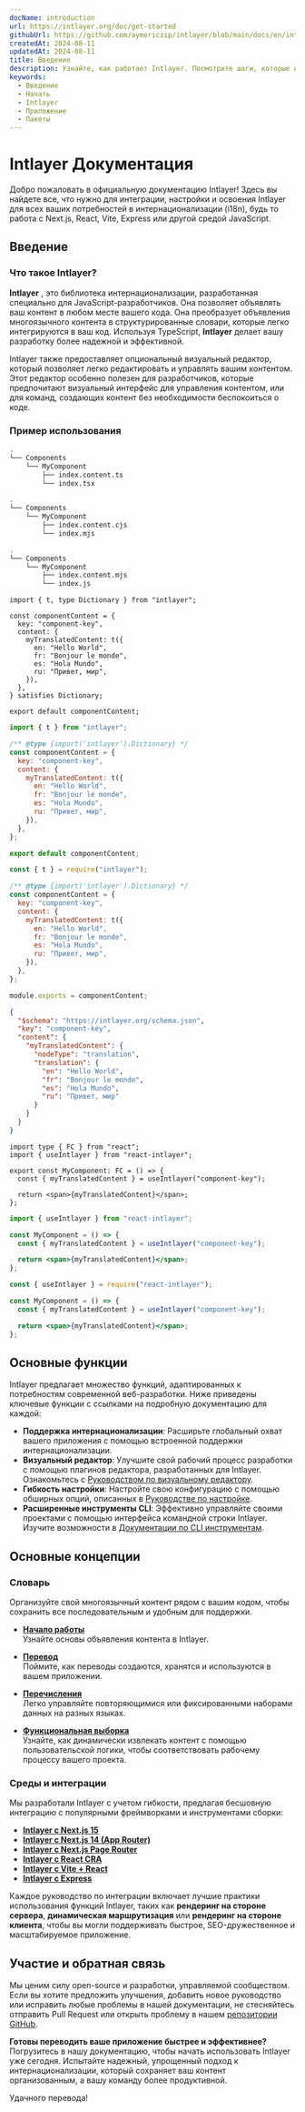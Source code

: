 ```yaml
---
docName: introduction
url: https://intlayer.org/doc/get-started
githubUrl: https://github.com/aymericzip/intlayer/blob/main/docs/en/introduction.md
createdAt: 2024-08-11
updatedAt: 2024-08-11
title: Введение
description: Узнайте, как работает Intlayer. Посмотрите шаги, которые использует Intlayer в вашем приложении. Узнайте, что делают разные пакеты.
keywords:
  - Введение
  - Начать
  - Intlayer
  - Приложение
  - Пакеты
---
```


# Intlayer Документация

Добро пожаловать в официальную документацию Intlayer! Здесь вы найдете все, что нужно для интеграции, настройки и освоения Intlayer для всех ваших потребностей в интернационализации (i18n), будь то работа с Next.js, React, Vite, Express или другой средой JavaScript.

## Введение

### Что такое Intlayer?

**Intlayer** , это библиотека интернационализации, разработанная специально для JavaScript-разработчиков. Она позволяет объявлять ваш контент в любом месте вашего кода. Она преобразует объявления многоязычного контента в структурированные словари, которые легко интегрируются в ваш код. Используя TypeScript, **Intlayer** делает вашу разработку более надежной и эффективной.

Intlayer также предоставляет опциональный визуальный редактор, который позволяет легко редактировать и управлять вашим контентом. Этот редактор особенно полезен для разработчиков, которые предпочитают визуальный интерфейс для управления контентом, или для команд, создающих контент без необходимости беспокоиться о коде.

### Пример использования

```bash codeFormat="typescript"
.
└── Components
    └── MyComponent
        ├── index.content.ts
        └── index.tsx
```

```bash codeFormat="commonjs"
.
└── Components
    └── MyComponent
        ├── index.content.cjs
        └── index.mjs
```

```bash codeFormat="esm"
.
└── Components
    └── MyComponent
        ├── index.content.mjs
        └── index.js
```

```tsx fileName="src/components/MyComponent/index.content.ts" contentDeclarationFormat="typescript"
import { t, type Dictionary } from "intlayer";

const componentContent = {
  key: "component-key",
  content: {
    myTranslatedContent: t({
      en: "Hello World",
      fr: "Bonjour le monde",
      es: "Hola Mundo",
      ru: "Привет, мир",
    }),
  },
} satisfies Dictionary;

export default componentContent;
```

```javascript fileName="src/components/MyComponent/index.content.mjs" contentDeclarationFormat="esm"
import { t } from "intlayer";

/** @type {import('intlayer').Dictionary} */
const componentContent = {
  key: "component-key",
  content: {
    myTranslatedContent: t({
      en: "Hello World",
      fr: "Bonjour le monde",
      es: "Hola Mundo",
      ru: "Привет, мир",
    }),
  },
};

export default componentContent;
```

```javascript fileName="src/components/MyComponent/index.content.cjs" contentDeclarationFormat="commonjs"
const { t } = require("intlayer");

/** @type {import('intlayer').Dictionary} */
const componentContent = {
  key: "component-key",
  content: {
    myTranslatedContent: t({
      en: "Hello World",
      fr: "Bonjour le monde",
      es: "Hola Mundo",
      ru: "Привет, мир",
    }),
  },
};

module.exports = componentContent;
```

```json fileName="src/components/MyComponent/index.content.json" contentDeclarationFormat="json"
{
  "$schema": "https://intlayer.org/schema.json",
  "key": "component-key",
  "content": {
    "myTranslatedContent": {
      "nodeType": "translation",
      "translation": {
        "en": "Hello World",
        "fr": "Bonjour le monde",
        "es": "Hola Mundo",
        "ru": "Привет, мир"
      }
    }
  }
}
```

```tsx fileName="src/components/MyComponent/index.tsx" codeFormat="typescript"
import type { FC } from "react";
import { useIntlayer } from "react-intlayer";

export const MyComponent: FC = () => {
  const { myTranslatedContent } = useIntlayer("component-key");

  return <span>{myTranslatedContent}</span>;
};
```

```jsx fileName="src/components/MyComponent/index.mjx" codeFormat="esm"
import { useIntlayer } from "react-intlayer";

const MyComponent = () => {
  const { myTranslatedContent } = useIntlayer("component-key");

  return <span>{myTranslatedContent}</span>;
};
```

```jsx fileName="src/components/MyComponent/index.csx" codeFormat="commonjs"
const { useIntlayer } = require("react-intlayer");

const MyComponent = () => {
  const { myTranslatedContent } = useIntlayer("component-key");

  return <span>{myTranslatedContent}</span>;
};
```

## Основные функции

Intlayer предлагает множество функций, адаптированных к потребностям современной веб-разработки. Ниже приведены ключевые функции с ссылками на подробную документацию для каждой:

- **Поддержка интернационализации**: Расширьте глобальный охват вашего приложения с помощью встроенной поддержки интернационализации.
- **Визуальный редактор**: Улучшите свой рабочий процесс разработки с помощью плагинов редактора, разработанных для Intlayer. Ознакомьтесь с [Руководством по визуальному редактору](https://github.com/aymericzip/intlayer/blob/main/docs/ru/intlayer_visual_editor.md).
- **Гибкость настройки**: Настройте свою конфигурацию с помощью обширных опций, описанных в [Руководстве по настройке](https://github.com/aymericzip/intlayer/blob/main/docs/ru/configuration.md).
- **Расширенные инструменты CLI**: Эффективно управляйте своими проектами с помощью интерфейса командной строки Intlayer. Изучите возможности в [Документации по CLI инструментам](https://github.com/aymericzip/intlayer/blob/main/docs/ru/intlayer_cli.md).

## Основные концепции

### Словарь

Организуйте свой многоязычный контент рядом с вашим кодом, чтобы сохранить все последовательным и удобным для поддержки.

- **[Начало работы](https://github.com/aymericzip/intlayer/blob/main/docs/ru/dictionary/get_started.md)**  
  Узнайте основы объявления контента в Intlayer.

- **[Перевод](https://github.com/aymericzip/intlayer/blob/main/docs/ru/dictionary/translation.md)**  
  Поймите, как переводы создаются, хранятся и используются в вашем приложении.

- **[Перечисления](https://github.com/aymericzip/intlayer/blob/main/docs/ru/dictionary/enumeration.md)**  
  Легко управляйте повторяющимися или фиксированными наборами данных на разных языках.

- **[Функциональная выборка](https://github.com/aymericzip/intlayer/blob/main/docs/ru/dictionary/function_fetching.md)**  
  Узнайте, как динамически извлекать контент с помощью пользовательской логики, чтобы соответствовать рабочему процессу вашего проекта.

### Среды и интеграции

Мы разработали Intlayer с учетом гибкости, предлагая бесшовную интеграцию с популярными фреймворками и инструментами сборки:

- **[Intlayer с Next.js 15](https://github.com/aymericzip/intlayer/blob/main/docs/ru/intlayer_with_nextjs_15.md)**
- **[Intlayer с Next.js 14 (App Router)](https://github.com/aymericzip/intlayer/blob/main/docs/ru/intlayer_with_nextjs_14.md)**
- **[Intlayer с Next.js Page Router](https://github.com/aymericzip/intlayer/blob/main/docs/ru/intlayer_with_nextjs_page_router.md)**
- **[Intlayer с React CRA](https://github.com/aymericzip/intlayer/blob/main/docs/ru/intlayer_with_create_react_app.md)**
- **[Intlayer с Vite + React](https://github.com/aymericzip/intlayer/blob/main/docs/ru/intlayer_with_vite+react.md)**
- **[Intlayer с Express](https://github.com/aymericzip/intlayer/blob/main/docs/ru/intlayer_with_express.md)**

Каждое руководство по интеграции включает лучшие практики использования функций Intlayer, таких как **рендеринг на стороне сервера**, **динамическая маршрутизация** или **рендеринг на стороне клиента**, чтобы вы могли поддерживать быстрое, SEO-дружественное и масштабируемое приложение.

## Участие и обратная связь

Мы ценим силу open-source и разработки, управляемой сообществом. Если вы хотите предложить улучшения, добавить новое руководство или исправить любые проблемы в нашей документации, не стесняйтесь отправить Pull Request или открыть проблему в нашем [репозитории GitHub](https://github.com/aymericzip/intlayer/blob/main/docs).

**Готовы переводить ваше приложение быстрее и эффективнее?** Погрузитесь в нашу документацию, чтобы начать использовать Intlayer уже сегодня. Испытайте надежный, упрощенный подход к интернационализации, который сохраняет ваш контент организованным, а вашу команду более продуктивной.

Удачного перевода!
